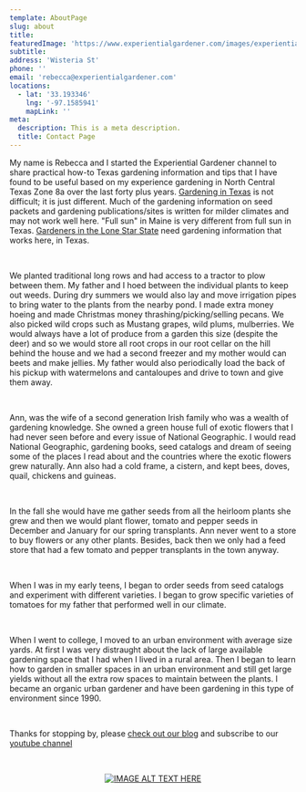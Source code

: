 ```yaml
---
template: AboutPage
slug: about
title: 
featuredImage: 'https://www.experientialgardener.com/images/experiential-gardener-blog-banner.jpg'
subtitle: 
address: 'Wisteria St'
phone: ''
email: 'rebecca@experientialgardener.com'
locations:
  - lat: '33.193346'
    lng: '-97.1585941'
    mapLink: ''
meta:
  description: This is a meta description.
  title: Contact Page
---
```

My name is Rebecca and I started the Experiential Gardener channel to share practical how-to Texas gardening information and tips that I have found to be useful based on my experience gardening in North Central Texas Zone 8a over the last forty plus years. <a href="https://itstimetexas.org/dads-tips-for-gardening-in-texas/" target="_blank" rel="noopener">Gardening in Texas</a> is not difficult; it is just different. Much of the gardening information on seed packets and gardening publications/sites is written for milder climates and may not work well here. "Full sun" in Maine is very different from full sun in Texas. <a href="http://texasgardenclubs.org/lone-star-gardener/" target="_blank" rel="noopener">Gardeners in the Lone Star State</a> need gardening information that works here, in Texas. 

<br />

We planted traditional long rows and had access to a tractor to plow between them. My father and I 
hoed between the individual plants to keep out weeds. During dry summers we would also lay and move 
irrigation pipes to bring water to the plants from the nearby pond. I made extra money hoeing and made 
Christmas money thrashing/picking/selling pecans. We also picked wild crops such as Mustang grapes, 
wild plums, mulberries. We would always have a lot of produce from a garden this size (despite the deer) 
and so we would store all root crops in our root cellar on the hill behind the house and we had a second 
freezer and my mother would can beets and make jellies. My father would also periodically load the 
back of his pickup with watermelons and cantaloupes and drive to town and give them away. ​

<br />

Ann, was the wife of a second generation Irish family who was a wealth of gardening knowledge. She 
owned a green house full of exotic flowers that I had never seen before and every issue of National 
Geographic. I would read National Geographic, gardening books, seed catalogs and dream of seeing 
some of the places I read about and the countries where the exotic flowers grew naturally. Ann also had 
a cold frame, a cistern, and kept bees, doves, quail, chickens and guineas. ​

<br />

In the fall she would have me gather seeds from all the heirloom plants she grew and then we would 
plant flower, tomato and pepper seeds in December and January for our spring transplants. Ann never 
went to a store to buy flowers or any other plants. Besides, back then we only had a feed store that had 
a few tomato and pepper transplants in the town anyway. ​

<br />

When I was in my early teens, I began to order seeds from seed catalogs and experiment with different 
varieties. I began to grow specific varieties of tomatoes for my father that performed well in our climate.​

<br />

When I went to college, I moved to an urban environment with average size yards. At first I was very 
distraught about the lack of large available gardening space that I had when I lived in a rural area. Then I 
began to learn how to garden in smaller spaces in an urban environment and still get large yields without 
all the extra row spaces to maintain between the plants. I became an organic urban gardener and have 
been gardening in this type of environment since 1990.

<br />

Thanks for stopping by, please [check out our blog](/blog/) and subscribe to our <a href="https://www.youtube.com/user/expgardener" target="_blank" rel="noopener">youtube channel</a>

<br />

<center>

[![IMAGE ALT TEXT HERE](./images/experiential-gardener-harvest-logo.jpg "Rebecca holding a weekly harvest from her own Urban Garden in Denton, Tx.")](https://www.experientialgardener.com/blog)

</center>

<br />